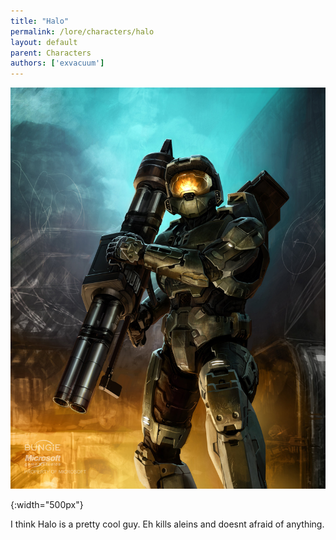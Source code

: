 ```yaml
---
title: "Halo"
permalink: /lore/characters/halo
layout: default
parent: Characters
authors: ['exvacuum']
---
```


![coolguy]
<br>

[coolguy]: ../../assets/img/coolguy.jpg
{:width="500px"}

I think Halo is a pretty cool guy. Eh kills aleins and doesnt afraid of anything.